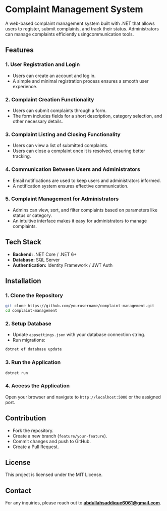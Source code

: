 # Complaint Management System

A web-based complaint management system built with .NET that allows users to register, submit complaints, and track their status. Administrators can manage complaints efficiently usingcommunication tools.

## Features

### 1. User Registration and Login
- Users can create an account and log in.
- A simple and minimal registration process ensures a smooth user experience.

### 2. Complaint Creation Functionality
- Users can submit complaints through a form.
- The form includes fields for a short description, category selection, and other necessary details.

### 3. Complaint Listing and Closing Functionality
- Users can view a list of submitted complaints.
- Users can close a complaint once it is resolved, ensuring better tracking.

### 4. Communication Between Users and Administrators
- Email notifications are used to keep users and administrators informed.
- A notification system ensures effective communication.

### 5. Complaint Management for Administrators
- Admins can view, sort, and filter complaints based on parameters like status or category.
- An intuitive interface makes it easy for administrators to manage complaints.

## Tech Stack
- **Backend:** .NET Core / .NET 6+
- **Database:** SQL Server 
- **Authentication:** Identity Framework / JWT Auth

## Installation

### 1. Clone the Repository
```sh
git clone https://github.com/yourusername/complaint-management.git
cd complaint-management
```

### 2. Setup Database
- Update `appsettings.json` with your database connection string.
- Run migrations:
```sh
dotnet ef database update
```

### 3. Run the Application
```sh
dotnet run
```

### 4. Access the Application
Open your browser and navigate to `http://localhost:5000` or the assigned port.

## Contribution
- Fork the repository.
- Create a new branch (`feature/your-feature`).
- Commit changes and push to GitHub.
- Create a Pull Request.

## License
This project is licensed under the MIT License.

## Contact
For any inquiries, please reach out to **abdullahsaddique6061@gmail.com**.
